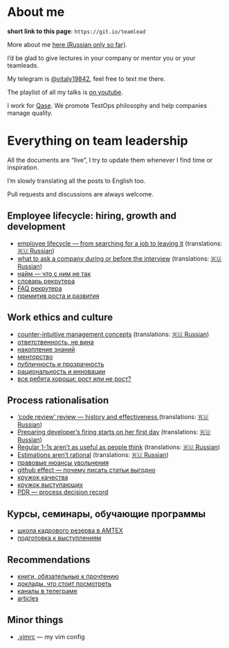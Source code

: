 # About me

**short link to this page**: `https://git.io/teamlead`

More about me [here (Russian only so far)](https://github.com/sharovatov).

I’d be glad to give lectures in your company or mentor you or your teamleads.

My telegram is [@vitaly19842](http://t.me/vitaly19842), feel free to text me there.

The playlist of all my talks is [on youtube](https://www.youtube.com/watch?v=0DwEsMgMbj0&list=PLFtS8Ah0wZvWS37oveJ0-D5K6V7GWUpqY).

I work for [Qase](https://qase.io). We promote TestOps philosophy and help companies manage quality.

# Everything on team leadership

All the documents are “live”, I try to update them whenever I find time or inspiration.

I’m slowly translating all the posts to English too.

Pull requests and discussions are always welcome.

## Employee lifecycle: hiring, growth and development

- [employee lifecycle — from searching for a job to leaving it](lifecycle_en.md) (translations: [:ru: Russian](lifecycle.md))
- [what to ask a company during or before the interview](company_interview_en.md) (translations: [:ru: Russian](company_interview.md))
- [найм — что с ним не так](hiring.md)
- [словарь рекрутера](recruiting.md)
- [FAQ рекрутера](recruiter_FAQ.md)
- [примитив роста и развития](growth.md)

## Work ethics and culture

- [counter-intuitive management concepts](tl_bias_en.md) (translations: [:ru: Russian](tl_bias.md))
- [ответственность, не вина](blameless_responsibility.md)
- [накопление знаний](knowledge.md)
- [менторство](mentorship.md)
- [публичность и прозрачность](transparency.md)
- [рациональность и инновации](innovations.md)
- [все ребята хороши: рост или не рост?](growth-stability.md)

## Process rationalisation
- [‘code review’ review — history and effectiveness ](codereview_en.md) (translations: [:ru: Russian](codereview.md))
- [Preparing developer’s firing starts on her first day](firing_en.md) (translations: [:ru: Russian](firing.md))
- [Regular 1-1s aren’t as useful as people think](1-1_en.md) (translations: [:ru: Russian](1-1.md))
- [Estimations aren’t rational](estimations_en.md) (translations: [:ru: Russian](estimations.md))
- [правовые нюансы увольнения](firing_law.md)
- [github effect — почему писать статьи выгодно](github-effect.md)
- [кружок качества](quality_circle.md)
- [кружок выступающих](speaking_club.md)
- [PDR — process decision record](PDR.md)

## Курсы, семинары, обучающие программы
- [школа кадрового резерва в АМТЕХ](https://github.com/AMTECH-dev/shkar)
- [подготовка к выступлениям](speaking_club.md)

## Recommendations
- [книги, обязательные к прочтению](books.md)
- [доклады, что стоит посмотреть](talks.md)
- [каналы в телеграме](tg-channels.md)
- [articles](articles_en.md)

## Minor things
- [.vimrc](.vimrc) — my vim config

